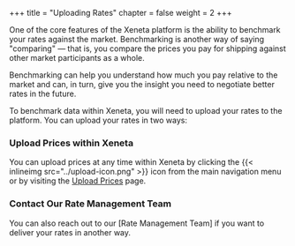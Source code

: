 +++
title = "Uploading Rates"
chapter = false
weight = 2
+++

One of the core features of the Xeneta platform is the ability to benchmark your rates against the market. Benchmarking is another way of saying "comparing" — that is, you compare the prices you pay for shipping against other market participants as a whole.

Benchmarking can help you understand how much you pay relative to the market and can, in turn, give you the insight you need to negotiate better rates in the future.

To benchmark data within Xeneta, you will need to upload your rates to the platform. You can upload your rates in two ways:

### Upload Prices within Xeneta

You can upload prices at any time within Xeneta by clicking the {{< inlineimg src="../upload-icon.png" >}} icon from the main navigation menu or by visiting the <a href="https://app.xeneta.com/my-company/upload-rates" target="_blank">Upload Prices</a> page.

### Contact Our Rate Management Team

You can also reach out to our [Rate Management Team] if you want to deliver your rates in another way.